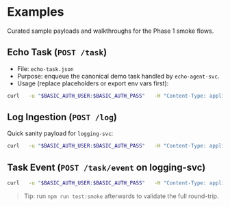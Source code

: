 # Examples

Curated sample payloads and walkthroughs for the Phase 1 smoke flows.

## Echo Task (`POST /task`)
- File: `echo-task.json`
- Purpose: enqueue the canonical demo task handled by `echo-agent-svc`.
- Usage (replace placeholders or export env vars first):

```bash
curl   -u "$BASIC_AUTH_USER:$BASIC_AUTH_PASS"   -H "Content-Type: application/json"   -X POST "$ORCHESTRATOR_URL/task"   --data-binary @examples/echo-task.json
```

## Log Ingestion (`POST /log`)
Quick sanity payload for `logging-svc`:

```bash
curl   -u "$BASIC_AUTH_USER:$BASIC_AUTH_PASS"   -H "Content-Type: application/json"   -X POST "$LOGGING_URL/log"   --data '{"service":"example","level":"info","message":"hello world"}'
```

## Task Event (`POST /task/event` on logging-svc)

```bash
curl   -u "$BASIC_AUTH_USER:$BASIC_AUTH_PASS"   -H "Content-Type: application/json"   -X POST "$LOGGING_URL/task/event"   --data '{"taskId":"00000000-0000-0000-0000-000000000000","actor":"examples","kind":"note","data":{"detail":"demo"}}'
```

> Tip: run `npm run test:smoke` afterwards to validate the full round-trip.

